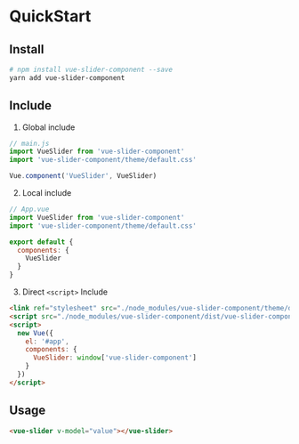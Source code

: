 # QuickStart

## Install

```bash
# npm install vue-slider-component --save
yarn add vue-slider-component
```

## Include

1. Global include

```js
// main.js
import VueSlider from 'vue-slider-component'
import 'vue-slider-component/theme/default.css'

Vue.component('VueSlider', VueSlider)
```

2. Local include

```js
// App.vue
import VueSlider from 'vue-slider-component'
import 'vue-slider-component/theme/default.css'

export default {
  components: {
    VueSlider
  }
}
```

3. Direct `<script>` Include

```html
<link ref="stylesheet" src="./node_modules/vue-slider-component/theme/default.css">
<script src="./node_modules/vue-slider-component/dist/vue-slider-component.umd.min.js"></script>
<script>
  new Vue({
    el: '#app',
    components: {
      VueSlider: window['vue-slider-component']
    }
  })
</script>
```

## Usage

```html
<vue-slider v-model="value"></vue-slider>
```